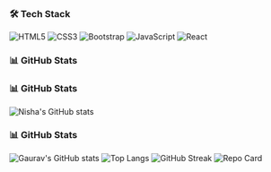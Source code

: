 
### 🛠 Tech Stack
![HTML5](https://img.shields.io/badge/html5-%23E34F26.svg?style=for-the-badge&logo=html5&logoColor=white)
![CSS3](https://img.shields.io/badge/css3-%231572B6.svg?style=for-the-badge&logo=css3&logoColor=white)
![Bootstrap](https://img.shields.io/badge/bootstrap-%23563D7C.svg?style=for-the-badge&logo=bootstrap&logoColor=white)
![JavaScript](https://img.shields.io/badge/javascript-%23323330.svg?style=for-the-badge&logo=javascript&logoColor=%23F7DF1E)
![React](https://img.shields.io/badge/react-%2320232a.svg?style=for-the-badge&logo=react&logoColor=%2361DAFB)

### 📊 GitHub Stats
### 📊 GitHub Stats
![Nisha's GitHub stats](https://github-readme-stats.vercel.app/api?username=Nishabhatii&show_icons=true&theme=radical)
### 📊 GitHub Stats
![Gaurav's GitHub stats](https://github-readme-stats.vercel.app/api?username=Nishabhatii&show_icons=true&theme=radical)
![Top Langs](https://github-readme-stats.vercel.app/api/top-langs/?username=Nishabhatii&layout=compact&theme=radical)
![GitHub Streak](https://github-readme-streak-stats.herokuapp.com/?user=Nishabhatii&theme=radical)
![Repo Card](https://github-readme-stats.vercel.app/api/pin/?username=Nishabhatii&repo=forgeUI&theme=radical)


<!--
**Nishabhatii/Nishabhatii** is a ✨ _special_ ✨ repository because its `README.md` (this file) appears on your GitHub profile.

Here are some ideas to get you started:

- 🔭 I’m currently working on ...
- 🌱 I’m currently learning ...
- 👯 I’m looking to collaborate on ...
- 🤔 I’m looking for help with ...
- 💬 Ask me about ...
- 📫 How to reach me: ...
- 😄 Pronouns: ...
- ⚡ Fun fact: ...
-->

